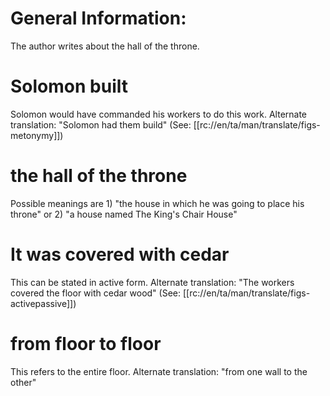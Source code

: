 # General Information:

The author writes about the hall of the throne.

# Solomon built

Solomon would have commanded his workers to do this work. Alternate translation: "Solomon had them build" (See: [[rc://en/ta/man/translate/figs-metonymy]])

# the hall of the throne

Possible meanings are 1) "the house in which he was going to place his throne" or 2) "a house named The King's Chair House"

# It was covered with cedar

This can be stated in active form. Alternate translation: "The workers covered the floor with cedar wood" (See: [[rc://en/ta/man/translate/figs-activepassive]])

# from floor to floor

This refers to the entire floor. Alternate translation: "from one wall to the other"

